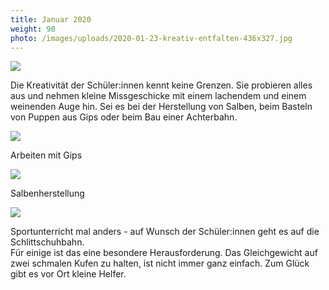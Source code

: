 ```yaml
---
title: Januar 2020
weight: 90
photo: /images/uploads/2020-01-23-kreativ-entfalten-436x327.jpg
---
```

![](/images/uploads/2020-01-23-kreativ-entfalten-436x327.jpg)

Die Kreativität der Schüler:innen kennt keine Grenzen. Sie probieren alles aus und nehmen kleine Missgeschicke mit einem lachendem und einem weinenden Auge hin. Sei es bei der Herstellung von Salben, beim Basteln von Puppen aus Gips oder beim Bau einer Achterbahn. 

![](/images/uploads/2020-01-21-kreativ-entfalten-1-512x384.jpg)

Arbeiten mit Gips

![](/images/uploads/2020-01-24kreativ-entfalten-lippenbalsam-herstellen-888x1184.jpg)

Salbenherstellung

![](/images/uploads/2020-01-13-sport-anders-eishalle-emden-436x581.jpg)

Sportunterricht mal anders - auf Wunsch der Schüler:innen geht es auf die Schlittschuhbahn.\
Für einige ist das eine besondere Herausforderung. Das Gleichgewicht auf zwei schmalen Kufen zu halten, ist nicht immer ganz einfach. Zum Glück gibt es vor Ort kleine Helfer.